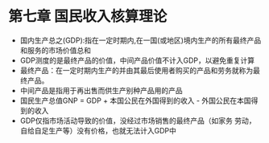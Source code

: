 # 第七章 国民收入核算理论
- 国内生产总之(GDP):指在一定时期内,在一国(或地区)境内生产的所有最终产品和服务的市场价值总和
- GDP测度的是最终产品的价值，中间产品价值不计入GDP，以避免重复计算
- 最终产品：在一定时期内生产的并由其最后使用者购买的产品和劳务就称为最终产品。
- 中间产品是指用于再出售而供生产别种产品用的产品
- 国民生产总值GNP = GDP + 本国公民在外国得到的收入 - 外国公民在本国得到的收入
- GDP仅指市场活动导致的价值，没经过市场销售的最终产品（如家务
劳动，自给自足生产等）没有价格，也就无法计入GDP中
